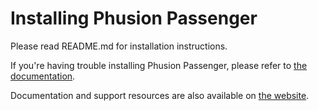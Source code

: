 # Installing Phusion Passenger

Please read README.md for installation instructions.

If you're having trouble installing Phusion Passenger, please refer to [the documentation](https://www.phusionpassenger.com/).

Documentation and support resources are also available on [the website](https://www.phusionpassenger.com/documentation_and_support).
